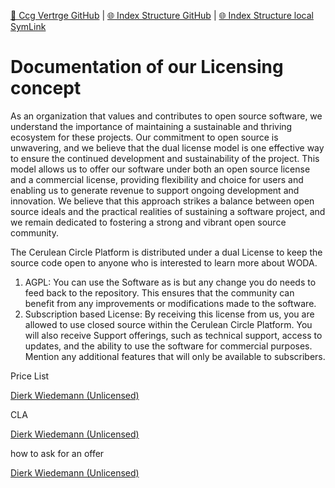 [📁 Ccg Vertrge GitHub](/cerulean-circle-unlimited-2cu/governance/cc-internals/contracts-discussion/ccg-vertrge.md) | [🌐 Index Structure GitHub](/cerulean-circle-unlimited-2cu/governance/cc-internals/contracts-discussion/ccg-vertrge/documentation-of-our-licensing-concept.md) | [🌐 Index Structure local SymLink](./documentation-of-our-licensing-concept.entry.md)

# Documentation of our Licensing concept

As an organization that values and contributes to open source software, we understand the importance of maintaining a sustainable and thriving ecosystem for these projects. Our commitment to open source is unwavering, and we believe that the dual license model is one effective way to ensure the continued development and sustainability of the project. This model allows us to offer our software under both an open source license and a commercial license, providing flexibility and choice for users and enabling us to generate revenue to support ongoing development and innovation. We believe that this approach strikes a balance between open source ideals and the practical realities of sustaining a software project, and we remain dedicated to fostering a strong and vibrant open source community.

The Cerulean Circle Platform is distributed under a dual License to keep the source code open to anyone who is interested to learn more about WODA.

1. AGPL: You can use the Software as is but any change you do needs to feed back to the repository. This ensures that the community can benefit from any improvements or modifications made to the software.
2. Subscription based License: By receiving this license from us, you are allowed to use closed source within the Cerulean Circle Platform. You will also receive Support offerings, such as technical support, access to updates, and the ability to use the software for commercial purposes. Mention any additional features that will only be available to subscribers.

Price List

[Dierk Wiedemann (Unlicensed)](https://2cu.atlassian.net/wiki/people/63be9afe8a7d2f693bf700d4?ref=confluence)

CLA

[Dierk Wiedemann (Unlicensed)](https://2cu.atlassian.net/wiki/people/63be9afe8a7d2f693bf700d4?ref=confluence)

how to ask for an offer

[Dierk Wiedemann (Unlicensed)](https://2cu.atlassian.net/wiki/people/63be9afe8a7d2f693bf700d4?ref=confluence)
